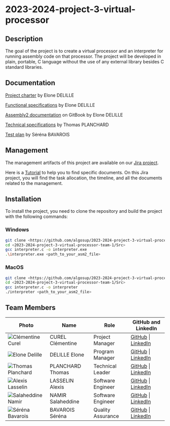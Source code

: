 # 2023-2024-project-3-virtual-processor

## Description

The goal of the project is to create a virtual processor and an interpreter for running assembly code on
that processor.
The project will be developed in plain, portable, C language without the use of any external library besides
C standard libraries.

## Documentation

[Project charter](https://github.com/algosup/2023-2024-project-3-virtual-processor-team-1/blob/main/Documents/ProjectCharter.md) by Elone DELILLE

[Functional specifications](https://github.com/algosup/2023-2024-project-3-virtual-processor-team-1/blob/main/Documents/FunctionalSpecifications.md) by Elone DELILLE

[Assembly2 documentation](https://algosup-t1.gitbook.io/asm2/) on GitBook by Elone DELILLE

[Technical specifications](https://github.com/algosup/2023-2024-project-3-virtual-processor-team-1/blob/main/Documents/TechnicalSpecifications.md) by Thomas PLANCHARD

[Test plan](https://github.com/algosup/2023-2024-project-3-virtual-processor-team-1/blob/main/Documents/TestPlan.md) by Séréna BAVAROIS

## Management

The management artifacts of this project are available on our [Jira project](https://virtual-processor.atlassian.net/jira/core/projects/VPT1/summary).

Here is a [Tutorial](/Documents/JiraTutorial.md) to help you to find specific documents. On this Jira project, you will find the task allocation, the timeline, and all the documents related to the management.

## Installation

To install the project, you need to clone the repository and build the project with the following commands:

### Windows

```bash
git clone <https://github.com/algosup/2023-2024-project-3-virtual-processor-team-1>
cd <2023-2024-project-3-virtual-processor-team-1/Src>
gcc interpreter.c -o interpreter.exe
.\interpreter.exe <path_to_your_asm2_file>
```

### MacOS

```bash
git clone <https://github.com/algosup/2023-2024-project-3-virtual-processor-team-1>
cd <2023-2024-project-3-virtual-processor-team-1/Src>
gcc interpreter.c -o interpreter
./interpreter <path_to_your_asm2_file>
```

## Team Members

| **Photo** | **Name** | **Role** | **GitHub and LinkedIn** |
|---|---|---|---|
| ![Clémentine Curel](https://ca.slack-edge.com/T06BWRNMW3X-U06C7TXB9PE-g35ba02d7e83-64) | CUREL Clémentine | Project Manager | [GitHub](https://github.com/Clementine951) \| [LinkedIn](https://www.linkedin.com/in/clementine-curel/) |
| ![Elone Delille](https://ca.slack-edge.com/T06BWRNMW3X-U06CNHASLBS-gd0f64565afd-64) | DELILLE Elone | Program Manager | [GitHub](https://github.com/HiNett) \| [LinkedIn](https://www.linkedin.com/in/elonedelille/) |
| ![Thomas Planchard](https://ca.slack-edge.com/T019N8PRR7W-U02EY24GTT8-ge73464278d5-64) | PLANCHARD Thomas | Technical Leader | [GitHub](https://github.com/thomas-planchard) \| [LinkedIn](https://www.linkedin.com/in/thomas-planchard-461782221/) |
| ![Alexis Lasselin](https://ca.slack-edge.com/T06BWRNMW3X-U06BZPTBDV0-g00cd520ab1f-64) | LASSELIN Alexis | Software Engineer | [GitHub](https://github.com/AlexisLasselin) \| [LinkedIn](https://www.linkedin.com/in/alexis-lasselin-318649251/) |
| ![Salaheddine Namir](https://ca.slack-edge.com/T06BWRNMW3X-U06CMQRP3D4-gfbb2631ed2b-64) | NAMIR Salaheddine | Software Engineer | [GitHub](https://github.com/T3rryc) \| [LinkedIn](https://www.linkedin.com/in/salaheddine-namir-3402471b8/) |
| ![Séréna Bavarois](https://ca.slack-edge.com/T06BWRNMW3X-U06C1D5D9RT-g2a7db03edc5-64) | BAVAROIS Séréna | Quality Assurance | [GitHub](https://github.com/NanaChocolat) \| [LinkedIn](https://www.linkedin.com/in/s%C3%A9r%C3%A9na-bavarois-619975218/) |
